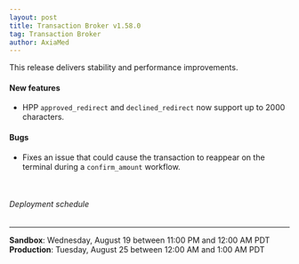 ```yaml
---
layout: post
title: Transaction Broker v1.58.0
tag: Transaction Broker
author: AxiaMed
---
```


This release delivers stability and performance improvements.

#### New features
* HPP `approved_redirect` and `declined_redirect` now support up to 2000 characters.

#### Bugs
* Fixes an issue that could cause the transaction to reappear on the terminal during a `confirm_amount` workflow.

&nbsp;  
###### Deployment schedule
* * *
**Sandbox**: Wednesday, August 19 between 11:00 PM and 12:00 AM PDT
<br>
**Production**: Tuesday, August 25 between 12:00 AM and 1:00 AM PDT
